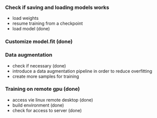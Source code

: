 ### Check if saving and loading models works
- load weights 
- resume training from a checkpoint
- load model (done)

### Customize model.fit (done)

### Data augmentation
- check if necessary (done)
- introduce a data augmentation pipeline in order to reduce overfitting
- create more samples for training

### Training on remote gpu (done)
- access vie linux remote desktop (done)
- build environment (done)
- check for access to server (done)

